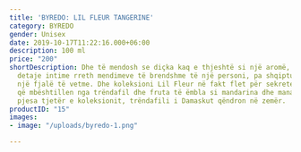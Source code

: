 ```yaml
---
title: 'BYREDO: LIL FLEUR TANGERINE'
category: BYREDO
gender: Unisex
date: 2019-10-17T11:22:16.000+06:00
description: 100 ml
price: "200"
shortDescription: Dhe të mendosh se diçka kaq e thjeshtë si një aromë, mund të ndajë
  detaje intime rreth mendimeve të brendshme të një personi, pa shqiptuar as edhe
  një fjalë të vetme. Dhe koleksioni Lil Fleur në fakt flet për sekrete adoleshence
  që mbështillen nga trëndafil dhe fruta të ëmbla si mandarina dhe manaferra. Si gjithë
  pjesa tjetër e koleksionit, trëndafili i Damaskut qëndron në zemër.  **100ml-EDP-UNISEX**
productID: "15"
images:
- image: "/uploads/byredo-1.png"

---
```

